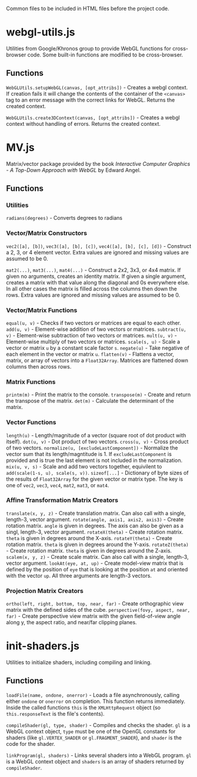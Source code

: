 Common files to be included in HTML files before the project code.


webgl-utils.js
==============

Utilities from Google/Khronos group to provide WebGL functions for cross-browser code. Some built-in
functions are modified to be cross-browser.

Functions
---------

`WebGLUtils.setupWebGL(canvas, [opt_attribs])` -  Creates a webgl context. If creation fails it
will change the contents of the container of the `<canvas>` tag to an error message with the correct
links for WebGL. Returns the created context.

`WebGLUtils.create3DContext(canvas, [opt_attribs])` - Creates a webgl context without handling of
errors. Returns the created context.



MV.js
=====

Matrix/vector package provided by the book _Interactive Computer Graphics - A Top-Down Approach with
WebGL_ by Edward Angel.

Functions
---------

### Utilities

`radians(degrees)` - Converts degrees to radians

### Vector/Matrix Constructors

`vec2([a], [b])`, `vec3([a], [b], [c])`, `vec4([a], [b], [c], [d])` - Construct a 2, 3, or 4 element
vector. Extra values are ignored and missing values are assumed to be 0.

`mat2(...)`, `mat3(...)`, `mat4(...)` - Construct a 2x2, 3x3, or 4x4 matrix. If given no arguments,
creates an identity matrix. If given a single argument, creates a matrix with that value along the
diagonal and 0s everywhere else. In all other cases the matrix is filled across the columns then
down the rows. Extra values are ignored and missing values are assumed to be 0.

### Vector/Matrix Functions

`equal(u, v)` - Checks if two vectors or matrices are equal to each other.
`add(u, v)` - Element-wise addition of two vectors or matrices.
`subtract(u, v)` - Element-wise subtraction of two vectors or matrices.
`mult(u, v)` - Element-wise multiply of two vectors or matrices.
`scale(s, u)` - Scale a vector or matrix `u` by a constant scale factor `s`.
`negate(u)` - Take negative of each element in the vector or matrix `u`.
`flatten(v)` - Flattens a vector, matrix, or array of vectors into a `Float32Array`. Matrices are
flattened down columns then across rows.

### Matrix Functions

`printm(m)` - Print the matrix to the console.
`transpose(m)` - Create and return the transpose of the matrix.
`det(m)` - Calculate the determinant of the matrix.

### Vector Functions

`length(u)` - Length/magnitude of a vector (square root of dot product with itself).
`dot(u, v)` - Dot product of two vectors.
`cross(u, v)` - Cross product of two vectors.
`normalize(u, [excludeLastComponent])` - Normalize the vector sum that its length/magntitude is 1.
If `excludeLastComponent` is provided and is true the last element is not included in the
normalization.
`mix(u, v, s)` - Scale and add two vectors together, equivilent to `add(scale(1-s, u), scale(s, v))`.
`sizeof[...]` - Dictionary of byte sizes of the results of `Float32Array` for the given vector or
matrix type. The key is one of `vec2`, `vec3`, `vec4`, `mat2`, `mat3`, or `mat4`.

### Affine Transformation Matrix Creators
`translate(x, y, z)` - Create translation matrix. Can also call with a single, length-3, vector
argument.
`rotate(angle, axis1, axis2, axis3)` - Create rotation matrix. `angle` is given in degrees. The axis
can also be given as a singl, length-3, vector argument.
`rotateX(theta)` - Create rotation matrix. `theta` is given in degrees around the X-axis.
`rotateY(theta)` - Create rotation matrix. `theta` is given in degrees around the Y-axis.
`rotateZ(theta)` - Create rotation matrix. `theta` is given in degrees around the Z-axis.
`scalem(x, y, z)` - Create scale matrix. Can also call with a single, length-3, vector argument.
`lookAt(eye, at, up)` - Create model-view matrix that is defined by the position of `eye` that is
looking at the position `at` and oriented with the vector `up`. All three arguments are length-3
vectors.

### Projection Matrix Creators

`ortho(left, right, bottom, top, near, far)` - Create orthographic view matrix with the defined
sides of the cube.
`perspective(fovy, aspect, near, far)` - Create perspective view matrix with the given
field-of-view angle along y, the aspect ratio, and near/far clipping planes.



init-shaders.js
===============

Utilities to initialize shaders, including compiling and linking.

Functions
---------

`loadFile(name, ondone, onerror)` - Loads a file asynchronously, calling either `ondone` or
`onerror` on completion. This function returns immediately. Inside the called functions `this` is
the `XMLHttpRequest` object (so `this.responseText` is the file's contents).

`compileShader(gl, type, shader)` - Compiles and checks the shader. `gl` is a WebGL context object,
`type` must be one of the OpenGL constants for shaders (like `gl.VERTEX_SHADER` or
`gl.FRAGMENT_SHADER`), and `shader` is the code for the shader.

`linkProgram(gl, shaders)` - Links several shaders into a WebGL program. `gl` is a WebGL context
object and `shaders` is an array of shaders returned by `compileShader`.
